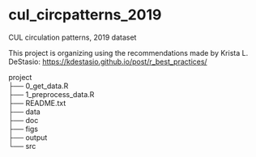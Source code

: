 # cul_circpatterns_2019
CUL circulation patterns, 2019 dataset

This project is organizing using the recommendations made by Krista L. DeStasio: https://kdestasio.github.io/post/r_best_practices/ 

project  
    ├── 0_get_data.R  
    ├── 1_preprocess_data.R  
    ├── README.txt  
    ├── data  
    ├── doc    
    ├── figs    
    ├── output    
    └── src    